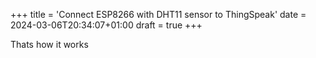 +++
title = 'Connect ESP8266 with DHT11 sensor to ThingSpeak'
date = 2024-03-06T20:34:07+01:00
draft = true
+++

Thats how it works